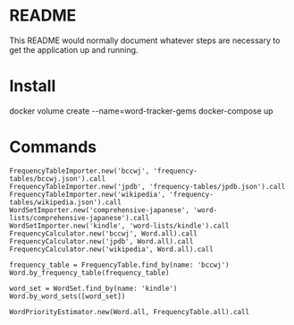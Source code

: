 # README

This README would normally document whatever steps are necessary to get the
application up and running.


# Install

docker volume create --name=word-tracker-gems
docker-compose up


# Commands

```
FrequencyTableImporter.new('bccwj', 'frequency-tables/bccwj.json').call
FrequencyTableImporter.new('jpdb', 'frequency-tables/jpdb.json').call
FrequencyTableImporter.new('wikipedia', 'frequency-tables/wikipedia.json').call
WordSetImporter.new('comprehensive-japanese', 'word-lists/comprehensive-japanese').call
WordSetImporter.new('kindle', 'word-lists/kindle').call
FrequencyCalculator.new('bccwj', Word.all).call
FrequencyCalculator.new('jpdb', Word.all).call
FrequencyCalculator.new('wikipedia', Word.all).call

frequency_table = FrequencyTable.find_by(name: 'bccwj')
Word.by_frequency_table(frequency_table)

word_set = WordSet.find_by(name: 'kindle')
Word.by_word_sets([word_set])

WordPriorityEstimator.new(Word.all, FrequencyTable.all).call

```
